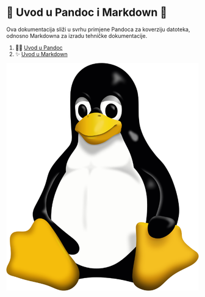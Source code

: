 # 🍕 Uvod u Pandoc i Markdown 🍕
Ova dokumentacija sliži u svrhu primjene Pandoca za koverziju datoteka, odnosno Markdowna za izradu tehničke dokumentacije.

1. 🍄‍🟫 [Uvod u Pandoc](docs/02-pandoc-primjeri-konverzije.md)
2. ✨ [Uvod u Markdown](docs/01-markdown-primjeri.md)

![Tux](Tux.svg.png)

